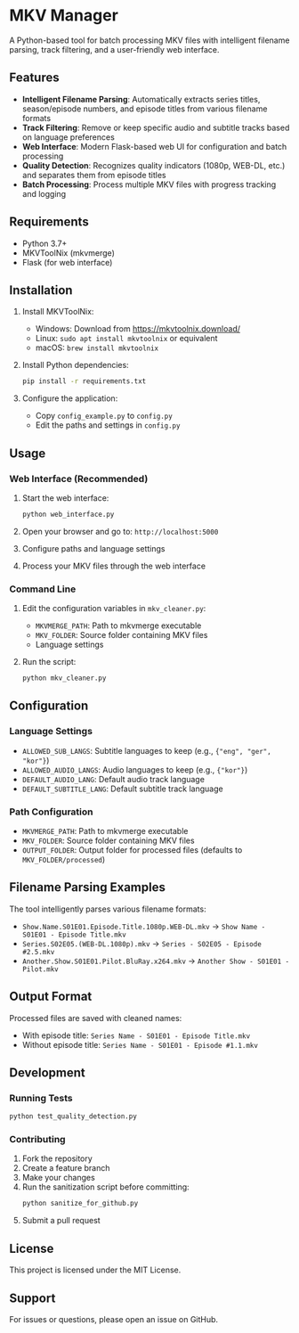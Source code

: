 # MKV Manager

A Python-based tool for batch processing MKV files with intelligent filename parsing, track filtering, and a user-friendly web interface.

## Features

- **Intelligent Filename Parsing**: Automatically extracts series titles, season/episode numbers, and episode titles from various filename formats
- **Track Filtering**: Remove or keep specific audio and subtitle tracks based on language preferences
- **Web Interface**: Modern Flask-based web UI for configuration and batch processing
- **Quality Detection**: Recognizes quality indicators (1080p, WEB-DL, etc.) and separates them from episode titles
- **Batch Processing**: Process multiple MKV files with progress tracking and logging

## Requirements

- Python 3.7+
- MKVToolNix (mkvmerge)
- Flask (for web interface)

## Installation

1. Install MKVToolNix:

   - Windows: Download from https://mkvtoolnix.download/
   - Linux: `sudo apt install mkvtoolnix` or equivalent
   - macOS: `brew install mkvtoolnix`

2. Install Python dependencies:

   ```bash
   pip install -r requirements.txt
   ```

3. Configure the application:
   - Copy `config_example.py` to `config.py`
   - Edit the paths and settings in `config.py`

## Usage

### Web Interface (Recommended)

1. Start the web interface:

   ```bash
   python web_interface.py
   ```

2. Open your browser and go to: `http://localhost:5000`

3. Configure paths and language settings

4. Process your MKV files through the web interface

### Command Line

1. Edit the configuration variables in `mkv_cleaner.py`:

   - `MKVMERGE_PATH`: Path to mkvmerge executable
   - `MKV_FOLDER`: Source folder containing MKV files
   - Language settings

2. Run the script:
   ```bash
   python mkv_cleaner.py
   ```

## Configuration

### Language Settings

- `ALLOWED_SUB_LANGS`: Subtitle languages to keep (e.g., `{"eng", "ger", "kor"}`)
- `ALLOWED_AUDIO_LANGS`: Audio languages to keep (e.g., `{"kor"}`)
- `DEFAULT_AUDIO_LANG`: Default audio track language
- `DEFAULT_SUBTITLE_LANG`: Default subtitle track language

### Path Configuration

- `MKVMERGE_PATH`: Path to mkvmerge executable
- `MKV_FOLDER`: Source folder containing MKV files
- `OUTPUT_FOLDER`: Output folder for processed files (defaults to `MKV_FOLDER/processed`)

## Filename Parsing Examples

The tool intelligently parses various filename formats:

- `Show.Name.S01E01.Episode.Title.1080p.WEB-DL.mkv` → `Show Name - S01E01 - Episode Title.mkv`
- `Series.S02E05.(WEB-DL.1080p).mkv` → `Series - S02E05 - Episode #2.5.mkv`
- `Another.Show.S01E01.Pilot.BluRay.x264.mkv` → `Another Show - S01E01 - Pilot.mkv`

## Output Format

Processed files are saved with cleaned names:

- With episode title: `Series Name - S01E01 - Episode Title.mkv`
- Without episode title: `Series Name - S01E01 - Episode #1.1.mkv`

## Development

### Running Tests

```bash
python test_quality_detection.py
```

### Contributing

1. Fork the repository
2. Create a feature branch
3. Make your changes
4. Run the sanitization script before committing:
   ```bash
   python sanitize_for_github.py
   ```
5. Submit a pull request

## License

This project is licensed under the MIT License.

## Support

For issues or questions, please open an issue on GitHub.
